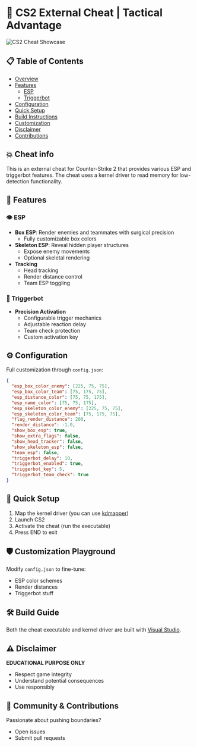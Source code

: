 # 🎯 CS2 External Cheat | Tactical Advantage

![CS2 Cheat Showcase](./imgs/tut.gif)

## 📋 Table of Contents

- [Overview](#-cheat-info)
- [Features](#-features)
  - [ESP](#%EF%B8%8F-esp)
  - [Triggerbot](#-triggerbot)
- [Configuration](#%EF%B8%8F-configuration)
- [Quick Setup](#-quick-setup)
- [Build Instructions](#-build-guide)
- [Customization](#-customization)
- [Disclaimer](#%EF%B8%8F-disclaimer)
- [Contributions](#-community--contributions)

## 💥 Cheat info

This is an external cheat for Counter-Strike 2 that provides various ESP and triggerbot features. The cheat uses a kernel driver to read memory for low-detection functionality.

## 🚀 Features

### 👁 ESP

- **Box ESP**: Render enemies and teammates with surgical precision
  - Fully customizable box colors
- **Skeleton ESP**: Reveal hidden player structures
  - Expose enemy movements
  - Optional skeletal rendering
- **Tracking**
  - Head tracking
  - Render distance control
  - Team ESP toggling

### 🎯 Triggerbot

- **Precision Activation**
  - Configurable trigger mechanics
  - Adjustable reaction delay
  - Team check protection
  - Custom activation key

## ⚙️ Configuration

Full customization through `config.json`:

```json
{
  "esp_box_color_enemy": [225, 75, 75],
  "esp_box_color_team": [75, 175, 75],
  "esp_distance_color": [75, 75, 175],
  "esp_name_color": [75, 75, 175],
  "esp_skeleton_color_enemy": [225, 75, 75],
  "esp_skeleton_color_team": [75, 175, 75],
  "flag_render_distance": 200,
  "render_distance": -1.0,
  "show_box_esp": true,
  "show_extra_flags": false,
  "show_head_tracker": false,
  "show_skeleton_esp": false,
  "team_esp": false,
  "triggerbot_delay": 10,
  "triggerbot_enabled": true,
  "triggerbot_key": 5,
  "triggerbot_team_check": true
}
```

## 🚀 Quick Setup

1. Map the kernel driver (you can use [kdmapper](https://github.com/TheCruZ/kdmapper))
2. Launch CS2
3. Activate the cheat (run the executable)
4. Press END to exit

## 🛡️ Customization Playground

Modify `config.json` to fine-tune:

- ESP color schemes
- Render distances
- Triggerbot stuff

## 🛠️ Build Guide

Both the cheat executable and kernel driver are built with [Visual Studio](https://visualstudio.microsoft.com/).

## ⚠️ Disclaimer

**EDUCATIONAL PURPOSE ONLY**

- Respect game integrity
- Understand potential consequences
- Use responsibly

## 🤝 Community & Contributions

Passionate about pushing boundaries?

- Open issues
- Submit pull requests
